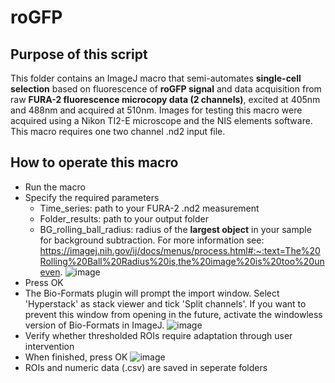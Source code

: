 # roGFP

## Purpose of this script
This folder contains an ImageJ macro that semi-automates **single-cell selection** based on fluorescence of  **roGFP signal** and data acquisition from raw **FURA-2 fluorescence microcopy data (2 channels)**, excited at 405nm and 488nm and acquired at 510nm.
Images for testing this macro were acquired using a Nikon TI2-E microscope and the NIS elements software. This macro requires one two channel .nd2 input file.

## How to operate this macro

* Run the macro
* Specify the required parameters
  * Time_series: path to your FURA-2 .nd2 measurement
  * Folder_results: path to your output folder
  * BG_rolling_ball_radius: radius of the **largest object** in your sample for background subtraction. For more information see: https://imagej.nih.gov/ij/docs/menus/process.html#:~:text=The%20Rolling%20Ball%20Radius%20is,the%20image%20is%20too%20uneven.
![image](https://user-images.githubusercontent.com/38840043/223061959-82675a2c-fee4-4caf-afc9-7875e89f272e.png)
* Press OK
* The Bio-Formats plugin will prompt the import window. Select 'Hyperstack' as stack viewer and tick 'Split channels'. If you want to prevent this window from opening in the future, activate the windowless version of Bio-Formats in ImageJ.
![image](https://user-images.githubusercontent.com/38840043/222672367-9e25e26e-95ce-48be-aa54-545bd6a490df.png)
* Verify whether thresholded ROIs require adaptation through user intervention
* When finished, press OK
![image](https://user-images.githubusercontent.com/38840043/223062589-721372e4-2cd5-4eca-87cc-20dfcc8b7f07.png)
* ROIs and numeric data (.csv) are saved in seperate folders
